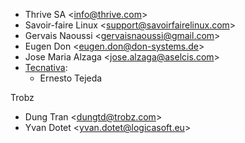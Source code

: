 - Thrive SA \<<info@thrive.com>\>
- Savoir-faire Linux \<<support@savoirfairelinux.com>\>
- Gervais Naoussi \<<gervaisnaoussi@gmail.com>\>
- Eugen Don \<<eugen.don@don-systems.de>\>
- Jose Maria Alzaga \<<jose.alzaga@aselcis.com>\>
- [Tecnativa](https://www.tecnativa.com):
  - Ernesto Tejeda

Trobz

- Dung Tran \<<dungtd@trobz.com>\>
- Yvan Dotet \<<yvan.dotet@logicasoft.eu>\>
